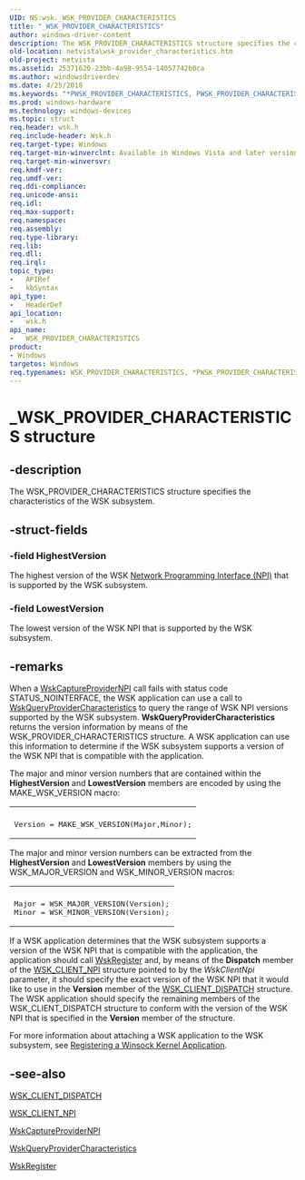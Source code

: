 ```yaml
---
UID: NS:wsk._WSK_PROVIDER_CHARACTERISTICS
title: "_WSK_PROVIDER_CHARACTERISTICS"
author: windows-driver-content
description: The WSK_PROVIDER_CHARACTERISTICS structure specifies the characteristics of the WSK subsystem.
old-location: netvista\wsk_provider_characteristics.htm
old-project: netvista
ms.assetid: 25371620-23bb-4a98-9554-14057742b0ca
ms.author: windowsdriverdev
ms.date: 4/25/2018
ms.keywords: "*PWSK_PROVIDER_CHARACTERISTICS, PWSK_PROVIDER_CHARACTERISTICS, PWSK_PROVIDER_CHARACTERISTICS structure pointer [Network Drivers Starting with Windows Vista], WSK_PROVIDER_CHARACTERISTICS, WSK_PROVIDER_CHARACTERISTICS structure [Network Drivers Starting with Windows Vista], _WSK_PROVIDER_CHARACTERISTICS, netvista.wsk_provider_characteristics, wsk/PWSK_PROVIDER_CHARACTERISTICS, wsk/WSK_PROVIDER_CHARACTERISTICS, wskref_f552c7d1-89a7-4cb6-aa7c-5f5ddb906deb.xml"
ms.prod: windows-hardware
ms.technology: windows-devices
ms.topic: struct
req.header: wsk.h
req.include-header: Wsk.h
req.target-type: Windows
req.target-min-winverclnt: Available in Windows Vista and later versions of the Windows operating   systems.
req.target-min-winversvr: 
req.kmdf-ver: 
req.umdf-ver: 
req.ddi-compliance: 
req.unicode-ansi: 
req.idl: 
req.max-support: 
req.namespace: 
req.assembly: 
req.type-library: 
req.lib: 
req.dll: 
req.irql: 
topic_type:
-	APIRef
-	kbSyntax
api_type:
-	HeaderDef
api_location:
-	wsk.h
api_name:
-	WSK_PROVIDER_CHARACTERISTICS
product:
- Windows
targetos: Windows
req.typenames: WSK_PROVIDER_CHARACTERISTICS, *PWSK_PROVIDER_CHARACTERISTICS
---
```


# _WSK_PROVIDER_CHARACTERISTICS structure


## -description


The WSK_PROVIDER_CHARACTERISTICS structure specifies the characteristics of the WSK subsystem.


## -struct-fields




### -field HighestVersion

The highest version of the WSK 
     <a href="https://docs.microsoft.com/en-us/windows-hardware/drivers/network/network-programming-interface">Network Programming Interface
     (NPI)</a> that is supported by the WSK subsystem.


### -field LowestVersion

The lowest version of the WSK NPI that is supported by the WSK subsystem.


## -remarks



When a 
    <a href="https://msdn.microsoft.com/library/windows/hardware/ff571122">WskCaptureProviderNPI</a> call fails
    with status code STATUS_NOINTERFACE, the WSK application can use a call to 
    <a href="https://msdn.microsoft.com/b8a81d7e-abab-4343-a044-ac9dd913c7f2">
    WskQueryProviderCharacteristics</a> to query the range of WSK NPI versions supported by the WSK
    subsystem. 
    <b>WskQueryProviderCharacteristics</b> returns the version information by means of the
    WSK_PROVIDER_CHARACTERISTICS structure. A WSK application can use this information to determine if the
    WSK subsystem supports a version of the WSK NPI that is compatible with the application.

The major and minor version numbers that are contained within the 
    <b>HighestVersion</b> and 
    <b>LowestVersion</b> members are encoded by using the MAKE_WSK_VERSION macro:

<div class="code"><span codelanguage=""><table>
<tr>
<th></th>
</tr>
<tr>
<td>
<pre>Version = MAKE_WSK_VERSION(Major,Minor);</pre>
</td>
</tr>
</table></span></div>
The major and minor version numbers can be extracted from the 
    <b>HighestVersion</b> and 
    <b>LowestVersion</b> members by using the WSK_MAJOR_VERSION and WSK_MINOR_VERSION macros:

<div class="code"><span codelanguage=""><table>
<tr>
<th></th>
</tr>
<tr>
<td>
<pre>Major = WSK_MAJOR_VERSION(Version);
Minor = WSK_MINOR_VERSION(Version);</pre>
</td>
</tr>
</table></span></div>
If a WSK application determines that the WSK subsystem supports a version of the WSK NPI that is
    compatible with the application, the application should call 
    <a href="https://msdn.microsoft.com/library/windows/hardware/ff571143">WskRegister</a> and, by means of the 
    <b>Dispatch</b> member of the 
    <a href="https://msdn.microsoft.com/library/windows/hardware/ff571163">WSK_CLIENT_NPI</a> structure pointed to by the 
    <i>WskClientNpi</i> parameter, it should specify the exact version of the WSK NPI that it would like to
    use in the 
    <b>Version</b> member of the 
    <a href="https://msdn.microsoft.com/library/windows/hardware/ff571159">WSK_CLIENT_DISPATCH</a> structure. The WSK
    application should specify the remaining members of the WSK_CLIENT_DISPATCH structure to conform with the
    version of the WSK NPI that is specified in the 
    <b>Version</b> member of the structure.

For more information about attaching a WSK application to the WSK subsystem, see 
    <a href="https://docs.microsoft.com/en-us/windows-hardware/drivers/network/registering-a-winsock-kernel-application">Registering a Winsock Kernel
    Application</a>.




## -see-also




<a href="https://msdn.microsoft.com/library/windows/hardware/ff571159">WSK_CLIENT_DISPATCH</a>



<a href="https://msdn.microsoft.com/library/windows/hardware/ff571163">WSK_CLIENT_NPI</a>



<a href="https://msdn.microsoft.com/library/windows/hardware/ff571122">WskCaptureProviderNPI</a>



<a href="https://msdn.microsoft.com/b8a81d7e-abab-4343-a044-ac9dd913c7f2">
   WskQueryProviderCharacteristics</a>



<a href="https://msdn.microsoft.com/library/windows/hardware/ff571143">WskRegister</a>
 

 

